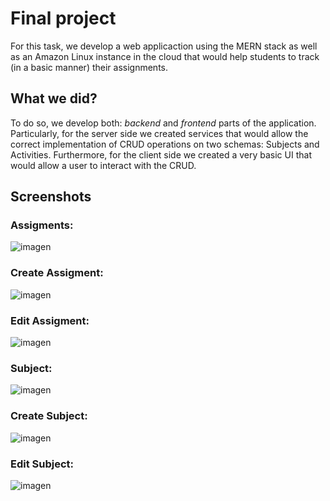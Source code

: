 # Final project
For this task, we develop a web applicaction using the MERN stack as well as an Amazon Linux instance in the cloud that would help students to track (in a basic manner) their assignments.

## What we did?
To do so, we develop both: *backend* and *frontend* parts of the application. Particularly, for the server side we created services that would allow the correct implementation of CRUD operations on two schemas: Subjects and Activities. Furthermore, for the client side we created a very basic UI that would allow a user to interact with the CRUD. 

## Screenshots
### Assigments:
![imagen](https://user-images.githubusercontent.com/61795705/143783265-07b0fc5b-3ae9-43dd-b555-83fe1d578923.png)
### Create Assigment:
![imagen](https://user-images.githubusercontent.com/61795705/143783299-8b7b6c99-247d-47e6-93d6-f21bdd8b1a4c.png)
### Edit Assigment:
![imagen](https://user-images.githubusercontent.com/61795705/143783309-8e27f9fe-33a8-4cab-86d0-3d6ded36a17d.png)
### Subject: 
![imagen](https://user-images.githubusercontent.com/61795705/143783320-3779fed2-9b21-4168-939e-69002841cce5.png)
### Create Subject:
![imagen](https://user-images.githubusercontent.com/61795705/143783329-239c0452-a3ad-4fbe-8853-be0e5450c823.png)
### Edit Subject:
![imagen](https://user-images.githubusercontent.com/61795705/143783336-44b75a24-207a-410f-899d-43b7fcbcc329.png)
